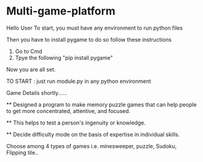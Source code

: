 # Multi-game-platform 

Hello User 
To start, you must have any environment to run python files 

Then you have to install pygame 
to do so follow these instructions
1. Go to Cmd 
2. Tpye the following "pip install pygame"

Now you are all set.

TO START :
just run module.py in any python environment

Game Details shortly......

** Designed a program to make memory puzzle games that can help people to get more concentrated, attentive, and focused.

** This helps to test a person's ingenuity or knowledge.

** Decide difficulty mode on the basis of expertise in individual skills.

Choose among 4 types of games i.e. minesweeper, puzzle, Sudoku,
Flipping tile..
